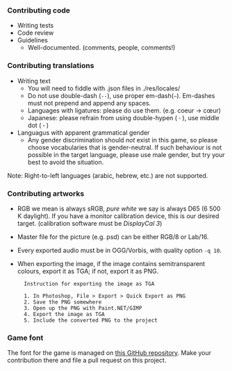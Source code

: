 ### Contributing code ###

* Writing tests
* Code review
* Guidelines
    - Well-documented. (comments, people, comments!)


### Contributing translations ###

* Writing text
	- You will need to fiddle with .json files in ./res/locales/<Language code>
	- Do not use double-dash (```--```), use proper em-dash(```—```). Em-dashes must not prepend and append any spaces.
	- Languages with ligatures: please do use them. (e.g. coeur -> cœur)
	- Japanese: please refrain from using double-hypen (```゠```), use middle dot (```・```)
* Languagus with apparent grammatical gender
	- Any gender discrimination should *not* exist in this game, so please choose vocabularies that is gender-neutral. If such behaviour is not possible in the target language, please use male gender, but try your best to avoid the situation.

Note: Right-to-left languages (arabic, hebrew, etc.) are not supported.


### Contributing artworks ###

* RGB we mean is always sRGB, _pure white_ we say is always D65 (6 500 K daylight). If you have a monitor calibration device, this is our desired target. (calibration software must be _DisplayCal 3_)
* Master file for the picture (e.g. psd) can be either RGB/8 or Lab/16.
* Every exported audio must be in OGG/Vorbis, with quality option ```-q 10```.
* When exporting the image, if the image contains semitransparent colours, export it as TGA; if not, export it as PNG.

        Instruction for exporting the image as TGA
        
        1. In Photoshop, File > Export > Quick Export as PNG
        2. Save the PNG somewhere
        3. Open up the PNG with Paint.NET/GIMP
        4. Export the image as TGA
        5. Include the converted PNG to the project

### Game font ###

The font for the game is managed on [this GitHub repository](https://github.com/minjaesong/Terrarum-sans-bitmap). Make your contribution there and file a pull request on this project.